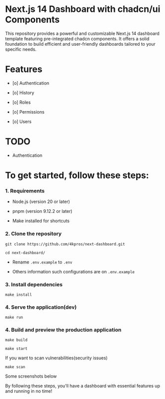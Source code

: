 # Next.js 14 Dashboard with chadcn/ui Components

This repository provides a powerful and customizable Next.js 14 dashboard template featuring pre-integrated chadcn components. It offers a solid foundation to build efficient and user-friendly dashboards tailored to your specific needs.

# Features

- [o] Authentication

- [o] History

- [o] Roles

- [o] Permissions

- [o] Users

# TODO

- Authentication

# To get started, follow these steps:

### 1. Requirements

- Node.js (version 20 or later)

- pnpm (version 9.12.2 or later)

- Make installed for shortcuts

### 2. Clone the repository

```
git clone https://github.com/4kpros/next-dashboard.git
```

```
cd next-dashboard/
```

- Rename `.env.example` to `.env`

- Others information such configurations are on `.env.example`

### 3. Install dependencies

```
make install
```

### 4. Serve the application(dev)

```
make run
```

### 4. Build and preview the production application

```
make build
```

```
make start
```

If you want to scan vulnerabilities(security issues)

```
make scan
```

Some screenshots below

By following these steps, you'll have a dashboard with essential features up and running in no time!
